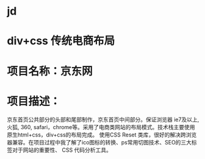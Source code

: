 # jd
# div+css 传统电商布局


# 项目名称：京东网
# 项目描述：
京东首页公共部分的头部和尾部制作，京东首页中间部分。保证浏览器 ie7及以上, 火狐, 360, safari，chrome等。采用了电商类网站的布局模式。技术栈主要使用原生html+css，div+css的布局完成。 使用CSS Reset 类库，很好的解决跨浏览器兼容。在项目过程中我了解了ico图标的转换、ps常用切图技术、SEO的三大标签对于网站的重要性、 CSS 代码分析工具。
